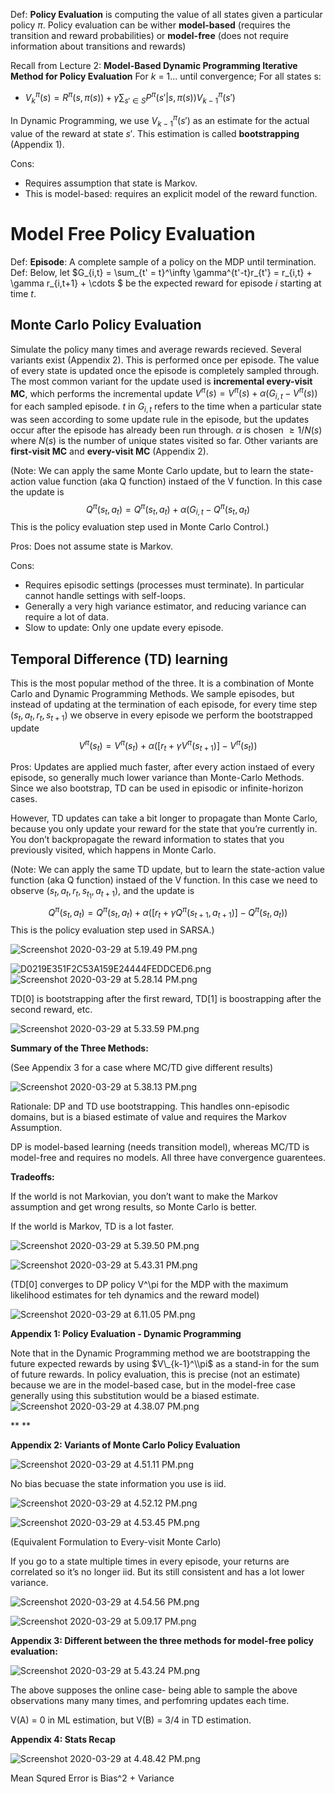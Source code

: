 Def: **Policy Evaluation** is computing the value of all states given a particular policy $\pi$. Policy evaluation can be wither **model-based** (requires the transition and reward probabilities) or **model-free** (does not require information about transitions and rewards) 

Recall from Lecture 2: **Model-Based Dynamic Programming Iterative Method for Policy Evaluation**
For $k$ = 1... until convergence; For all states s:
  - $V_k^\pi(s) = R^\pi(s,\pi(s)) + \gamma \sum_{s' \in S} P^\pi(s'|s, \pi(s))V^\pi_{k-1}(s')$

In Dynamic Programming, we use $V^\pi_{k-1}(s')$ as an estimate for the actual value of the reward at state $s'$. This estimation is called **bootstrapping** (Appendix 1).

Cons:
  - Requires assumption that state is Markov.
  - This is model-based: requires an explicit model of the reward function.

# Model Free Policy Evaluation
Def: **Episode**: A complete sample of a policy on the MDP until termination.
Def: Below, let $G_{i,t} = \sum_{t' = t}^\infty \gamma^{t'-t}r_{t'} = r_{i,t} + \gamma r_{i,t+1} + \cdots $ be the expected reward for episode $i$ starting at time $t$.

## Monte Carlo Policy Evaluation
Simulate the policy many times and average rewards recieved. Several variants exist (Appendix 2).
This is performed once per episode. The value of every state is updated once the episode is completely sampled through.
The most common variant for the update used is **incremental every-visit MC**, which performs the incremental update $V^\pi(s) = V^\pi(s) + \alpha (G_{i,t} - V^\pi(s))$ for each sampled episode. $t$ in $G_{i,t}$ refers to the time when a particular state was seen according to some update rule in the episode, but the updates occur after the episode has already been run through.
$\alpha$ is chosen $\ge 1/N(s)$ where $N(s)$ is the number of unique states visited so far. Other variants are **first-visit MC** and **every-visit MC** (Appendix 2).

(Note: We can apply the same Monte Carlo update, but to learn the state-action value function (aka Q function) instaed of the V function. In this case the update is
$$Q^\pi(s_t,a_t) = Q^\pi(s_t,a_t) + \alpha (G_{i,t} - Q^\pi(s_t,a_t)$$ This is the policy evaluation step used in Monte Carlo Control.)

Pros: Does not assume state is Markov.

Cons: 
  - Requires episodic settings (processes must terminate). In particular cannot handle settings with self-loops. 
  - Generally a very high variance estimator, and reducing variance can require a lot of data.
  - Slow to update: Only one update every episode.

## Temporal Difference (TD) learning
This is the most popular method of the three. It is a combination of Monte Carlo and Dynamic Programming Methods. We sample episodes, but instead of updating at the termination of each episode, for every time step $(s_t,a_t,r_t,s_{t+1})$ we observe in every episode we perform the bootstrapped update
$$V^\pi(s_t) = V^\pi(s_t) + \alpha ([r_t + \gamma V^\pi(s_{t+1})] - V^\pi(s_t))$$

Pros: Updates are applied much faster, after every action instaed of every episode, so generally much lower variance than Monte-Carlo Methods. Since we also bootstrap, TD can be used in episodic or infinite-horizon cases.

However, TD updates can take a bit longer to propagate than Monte Carlo, because you only update your reward for the state that you’re currently in. You don’t backpropagate the reward information to states that you previously visited, which happens in Monte Carlo.

(Note: We can apply the same TD update, but to learn the state-action value function (aka Q function) instaed of the V function. In this case we need to observe  $(s_t,a_t,r_t,s_{t_1}, a_{t+1})$, and the update is
$$Q^\pi(s_t,a_t) = Q^\pi(s_t,a_t) + \alpha ([r_t + \gamma Q^\pi(s_{t+1},a_{t+1})] - Q^\pi(s_t,a_t))$$ This is the policy evaluation step used in SARSA.)

![Screenshot 2020-03-29 at 5.19.49 PM.png](/assets/blog_resources/80F9C4ACDE25FE29A3002EB7052B2F77.png)

![D0219E351F2C53A159E24444FEDDCED6.png](/assets/blog_resources/ECC99F9E89FB51787A6F20D109EFD8D9.png)![Screenshot 2020-03-29 at 5.28.14 PM.png](/assets/blog_resources/CAD6F4593B3733569A98E5D818A1A751.png)

TD[0] is bootstrapping after the first reward, TD[1] is boostrapping after the second reward, etc.

![Screenshot 2020-03-29 at 5.33.59 PM.png](/assets/blog_resources/F960B6B2CDD767388AC20D2C268A6DC8.png)

**Summary of the Three Methods:**

(See Appendix 3 for a case where MC/TD give different results) 

![Screenshot 2020-03-29 at 5.38.13 PM.png](/assets/blog_resources/2C4647864B515C9D6FCC24EC4F98EAD6.png)

Rationale: DP and TD use bootstrapping. This handles onn-episodic domains, but is a biased estimate of value and requires the Markov Assumption. 

DP is model-based learning (needs transition model), whereas MC/TD is model-free and requires no models. All three have convergence guarentees.

**Tradeoffs:**

If the world is not Markovian, you don’t want to make the Markov assumption and get wrong results, so Monte Carlo is better. 

If the world is Markov, TD is a lot faster. 

![Screenshot 2020-03-29 at 5.39.50 PM.png](/assets/blog_resources/2B479980A4E3B8658397BC5CFFA39CF5.png)

![Screenshot 2020-03-29 at 5.43.31 PM.png](/assets/blog_resources/93A40A2A3E390F2E4BF994C249966D2F.png)

(TD[0] converges to DP policy V^\\pi for the MDP with the maximum likelihood estimates for teh dynamics and the reward model)

![Screenshot 2020-03-29 at 6.11.05 PM.png](/assets/blog_resources/2A407A2AA543263442C8782C0350D0C7.png)

**Appendix 1: Policy Evaluation - Dynamic Programming**

Note that in the Dynamic Programming method we are bootstrapping the future expected rewards by using $V\_{k-1}^\\pi$ as a stand-in for the sum of future rewards. In policy evaluation, this is precise (not an estimate) because we are in the model-based case, but in the model-free case generally using this substitution would be a biased estimate.![Screenshot 2020-03-29 at 4.38.07 PM.png](/assets/blog_resources/E7598067BAFF7E84BEC5102B948827CD.png)

**
**

**Appendix 2: Variants of Monte Carlo Policy Evaluation**

![Screenshot 2020-03-29 at 4.51.11 PM.png](/assets/blog_resources/22E6BAEF8FDBA9AB3C9FAF1288696870.png)

No bias becuase the state information you use is iid.

![Screenshot 2020-03-29 at 4.52.12 PM.png](/assets/blog_resources/12F03A01B6DBB3B019DB050DAE09142D.png)

![Screenshot 2020-03-29 at 4.53.45 PM.png](/assets/blog_resources/377F8360ED47B712B2FF11D37D3154B0.png)

(Equivalent Formulation to Every-visit Monte Carlo)

If you go to a state multiple times in every episode, your returns are correlated so it’s no longer iid. But its still consistent and has a lot lower variance.

![Screenshot 2020-03-29 at 4.54.56 PM.png](/assets/blog_resources/D937C8F9B57D21A2736AA670B8A3DCA4.png)

![Screenshot 2020-03-29 at 5.09.17 PM.png](/assets/blog_resources/230953C2490FB6C9098039108C7B0244.png)

**Appendix 3: Different between the three methods for model-free policy evaluation:**

![Screenshot 2020-03-29 at 5.43.24 PM.png](/assets/blog_resources/58955319D8391FAE1B1A0F0202D3B69C.png)

The above supposes the online case- being able to sample the above observations many many times, and perfomring updates each time.

V(A) = 0 in ML estimation, but V(B) = 3/4 in TD estimation.

**Appendix 4: Stats Recap**

![Screenshot 2020-03-29 at 4.48.42 PM.png](/assets/blog_resources/CEDDC70FE93EB63C43ADB260A7CD1038.png)

Mean Squred Error is Bias^2 + Variance